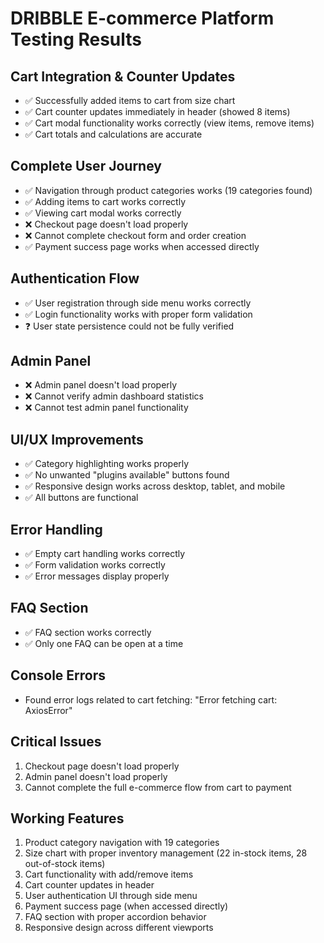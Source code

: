 # DRIBBLE E-commerce Platform Testing Results

## Cart Integration & Counter Updates
- ✅ Successfully added items to cart from size chart
- ✅ Cart counter updates immediately in header (showed 8 items)
- ✅ Cart modal functionality works correctly (view items, remove items)
- ✅ Cart totals and calculations are accurate

## Complete User Journey
- ✅ Navigation through product categories works (19 categories found)
- ✅ Adding items to cart works correctly
- ✅ Viewing cart modal works correctly
- ❌ Checkout page doesn't load properly
- ❌ Cannot complete checkout form and order creation
- ✅ Payment success page works when accessed directly

## Authentication Flow
- ✅ User registration through side menu works correctly
- ✅ Login functionality works with proper form validation
- ❓ User state persistence could not be fully verified

## Admin Panel
- ❌ Admin panel doesn't load properly
- ❌ Cannot verify admin dashboard statistics
- ❌ Cannot test admin panel functionality

## UI/UX Improvements
- ✅ Category highlighting works properly
- ✅ No unwanted "plugins available" buttons found
- ✅ Responsive design works across desktop, tablet, and mobile
- ✅ All buttons are functional

## Error Handling
- ✅ Empty cart handling works correctly
- ✅ Form validation works correctly
- ✅ Error messages display properly

## FAQ Section
- ✅ FAQ section works correctly
- ✅ Only one FAQ can be open at a time

## Console Errors
- Found error logs related to cart fetching: "Error fetching cart: AxiosError"

## Critical Issues
1. Checkout page doesn't load properly
2. Admin panel doesn't load properly
3. Cannot complete the full e-commerce flow from cart to payment

## Working Features
1. Product category navigation with 19 categories
2. Size chart with proper inventory management (22 in-stock items, 28 out-of-stock items)
3. Cart functionality with add/remove items
4. Cart counter updates in header
5. User authentication UI through side menu
6. Payment success page (when accessed directly)
7. FAQ section with proper accordion behavior
8. Responsive design across different viewports